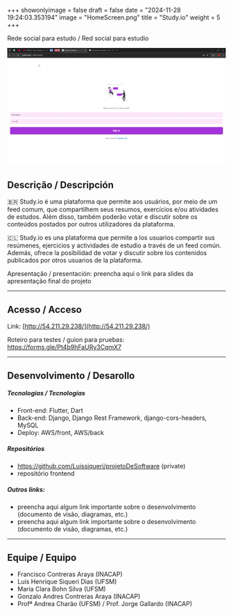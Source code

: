 +++
showonlyimage = false
draft = false
date = "2024-11-28 19:24:03.353194"
image = "HomeScreen.png"
title = "Study.io"
weight = 5
+++


Rede social para estudo / Red social para estudio

<!--more-->

![](gif_projeto.gif)


## Descrição / Descripción

🇧🇷 Study.io é uma plataforma que permite aos usuários, por meio de um feed comum, que compartilhem seus resumos, exercícios e/ou atividades de estudos. Além disso, também poderão votar e discutir sobre os conteúdos postados por outros utilizadores da plataforma. 


🇨🇱 Study.io es una plataforma que permite a los usuarios compartir sus resúmenes, ejercicios y actividades de estudio a través de un feed común. Además, ofrece la posibilidad de votar y discutir sobre los contenidos publicados por otros usuarios de la plataforma. 

Apresentação / presentación: preencha aqui o link para slides da apresentação final do projeto

---

## Acesso / Acceso

Link: [http://54.211.29.238/](http://54.211.29.238/)

Roteiro para testes / guion para pruebas: 
https://forms.gle/Pt4b9hFaURy3CqmX7


---

## Desenvolvimento / Desarollo

##### Tecnologias / Tecnologías

- Front-end: Flutter, Dart
- Back-end: Django, Django Rest Framework, django-cors-headers, MySQL
- Deploy: AWS/front, AWS/back

##### Repositórios

- https://github.com/Luissiqueri/projetoDeSoftware (private)
- repositório frontend

##### Outros links:
- preencha aqui algum link importante sobre o desenvolvimento (documento de visão, diagramas, etc.)
- preencha aqui algum link importante sobre o desenvolvimento (documento de visão, diagramas, etc.)

---

## Equipe / Equipo

- Francisco Contreras Araya (INACAP)
- Luis Henrique Siqueri Dias (UFSM)
- Maria Clara Bohn Silva (UFSM)
- Gonzalo Andres Contreras Araya (INACAP)
- Profª Andrea Charão (UFSM) / Prof. Jorge Gallardo (INACAP)

